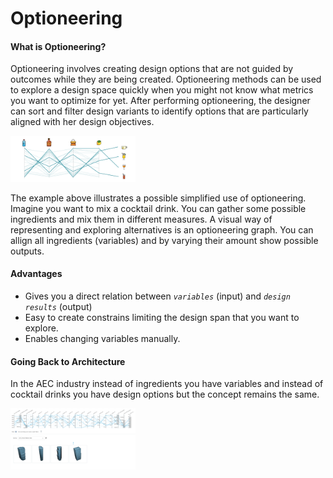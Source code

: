 # Optioneering

#### What is Optioneering?

Optioneering involves creating design options that are not guided by outcomes while they are being created. Optioneering methods can be used to explore a design space quickly when you might not know what metrics you want to optimize for yet. After performing optioneering, the designer can sort and filter design variants to identify options that are particularly aligned with her design objectives.

<img src="../assets/deeper/optioneering1.png" style="width:200px;"/>

The example above illustrates a possible simplified use of optioneering. Imagine you want to mix a cocktail drink. You can gather some possible ingredients and mix them in different measures. A visual way of representing and exploring alternatives is an optioneering graph. You can allign all ingredients \(variables\) and by varying their amount show possible outputs. 

#### Advantages

* Gives you a direct relation between _`variables`_ \(input\) and _`design results`_ \(output\)
* Easy to create constrains limiting the design span that you want to explore. 
* Enables changing variables manually. 

#### Going Back to Architecture

In the AEC industry instead of ingredients you have variables and instead of cocktail drinks you have design options but the concept remains the same. 

<img src="../assets/deeper/optioneering2.png" style="width:200px;"/>

